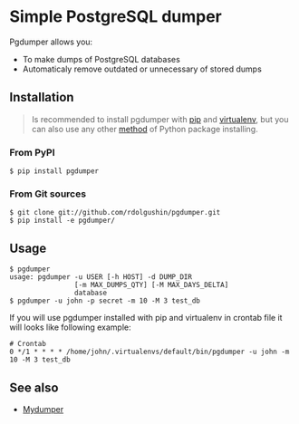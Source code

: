 Simple PostgreSQL dumper
========================

Pgdumper allows you:

* To make dumps of PostgreSQL databases
* Automaticaly remove outdated or unnecessary of stored dumps

Installation
------------

> Is recommended to install pgdumper with [pip](http://www.pip-installer.org) and [virtualenv](http://www.virtualenv.org/), but you can also use any other [method](http://wiki.python.org/moin/CheeseShopTutorial) of Python package installing.

### From PyPI

    $ pip install pgdumper

### From Git sources

    $ git clone git://github.com/rdolgushin/pgdumper.git
    $ pip install -e pgdumper/

Usage
-----

    $ pgdumper
    usage: pgdumper -u USER [-h HOST] -d DUMP_DIR
                    [-m MAX_DUMPS_QTY] [-M MAX_DAYS_DELTA]
                    database
    $ pgdumper -u john -p secret -m 10 -M 3 test_db

If you will use pgdumper installed with pip and virtualenv in crontab file
it will looks like following example:

    # Crontab
    0 */1 * * * * /home/john/.virtualenvs/default/bin/pgdumper -u john -m 10 -M 3 test_db

See also
--------

* [Mydumper](https://github.com/rdolgushin/mydumper)
